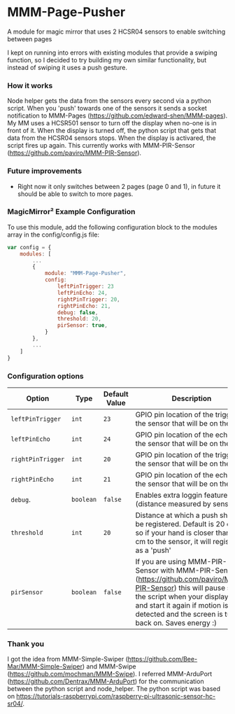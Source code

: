 # MMM-Page-Pusher
A module for magic mirror that uses 2 HCSR04 sensors to enable switching between pages

I kept on running into errors with existing modules that provide a swiping function, so I decided to try building my own similar functionality, but instead of swiping it uses a push gesture. 

### How it works
Node helper gets the data from the sensors every second via a python script. When you 'push' towards one of the sensors it sends a socket notification to MMM-Pages (https://github.com/edward-shen/MMM-pages). My MM uses a HCSR501 sensor to turn off the display when no-one is in front of it. When the display is turned off, the python script that gets that data from the HCSR04 sensors stops. When the display is activared, the script fires up again. This currently works with MMM-PIR-Sensor (https://github.com/paviro/MMM-PIR-Sensor). 

### Future improvements
- Right now it only switches between 2 pages (page 0 and 1), in future it should be able to switch to more pages. 

### MagicMirror² Example Configuration
To use this module, add the following configuration block to the modules array in the config/config.js file:
```js
var config = {
    modules: [
        ...
        {
            module: "MMM-Page-Pusher",
            config: 
                leftPinTrigger: 23 
                leftPinEcho: 24, 
                rightPinTrigger: 20, 
                rightPinEcho: 21, 
                debug: false, 
                threshold: 20,
                pirSensor: true,
            }
        },
        ...
    ]
}
```

### Configuration options

| Option             | Type               | Default Value            | Description |
| ------------------ | ------------------ | ------------------------ | --------- |
| `leftPinTrigger`   | `int`              | `23`                     | GPIO pin location of the trigger of the sensor that will be on the left |
| `leftPinEcho`      | `int`              | `24`                     | GPIO pin location of the echo of the sensor that will be on the left |
| `rightPinTrigger`  | `int`              | `20`                     | GPIO pin location of the trigger of the sensor that will be on the right |
| `rightPinEcho`     | `int`              | `21`                     | GPIO pin location of the echo of the sensor that will be on the left |
| `debug`.           | `boolean`          | `false`                  | Enables extra loggin feature (distance measured by sensors) |
| `threshold`        | `int`              | `20`                     | Distance at which a push should be registered. Default is 20 cm, so if your hand is closer than 20 cm to the sensor, it will register it as a 'push' |
| `pirSensor`        | `boolean`          | `false`                  | If you are using MMM-PIR-Sensor with MMM-PIR-Sensor (https://github.com/paviro/MMM-PIR-Sensor) this will pause stop the script when your display is off and start it again if motion is detected and the screen is turned back on. Saves energy :) |

### Thank you
I got the idea from MMM-Simple-Swiper (https://github.com/Bee-Mar/MMM-Simple-Swiper) and MMM-Swipe (https://github.com/mochman/MMM-Swipe). I referred MMM-ArduPort (https://github.com/Dentrax/MMM-ArduPort) for the communication between the python script and node_helper. The python script was based on https://tutorials-raspberrypi.com/raspberry-pi-ultrasonic-sensor-hc-sr04/. 
